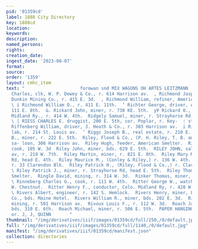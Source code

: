 ```yaml
---
pid: '01359cd'
label: 1888 City Directory
key: 1888cd
location: 
keywords: 
description: 
named_persons: 
rights: 
creation_date: 
ingest_date: '2023-08-07'
format: 
source: 
order: '1359'
layout: cmhc_item
text: "                     forowan snd MIX WAGONS OH ARTES LEITZMANN  ® Richmond
  Charles, clk, W. P. Dewey & Co., r. 614 Harrison av.  , Richmond Jasper J., engineer,
  Dunkin Mining Co., r. 415 E. 3d.  , Richmond William, refiner, American Smelter.
  \ i Richmond William O., r. 411 E. 11th.  ’ Richter George, driver, A. Burens, r.
  111 E. 8th.  &. Rickard John, miner, r. 730 KE. 5th.  y¥ Rickard O., brakeman, Colo.
  Midland Ry., r. 414 W. 4th.  Ridgely Samuel, miner, r. Strayhorse Rd, head E. 6th.
  \ | RIESS CHARLES E. druggist, 200 E. 5th, cor. Poplar, r. Key-  : stone Blk.  :
  Riffenberg William, driver, J. Heath & Co., r. 303 Harrison av.  i Riggs Charles,
  lab, r. 214 St. Louis av.  ’ Riggs Joseph B., real estate, r. 210 E. 4th.  . Riley
  B., miner, r. 222 E. 5th.  Riley, Flood & Co., (P. H. Riley, T. B. and James Flood,)
  sa- loon, 306 Harrison av.  Riley Hugh, feeder, American Smelter.  Riley James,
  cook, 105 W. 3d  Riley John, miner, bds. 629 E. 5th.  RILEY JOHN, saloon, 300 Harrison
  av, r. 219 W. 7th.  Riley Martin, miner, r. 821 E. 8th.  Riley Mary Miss, r. Strayhorse
  Rd, head E. 4th.  Riley Maurice M., (Conley & Riley,) r. 136 W. 4th.  Riley Michael,
  r. 33 Clarendon Blk.  Riley Patrick H., (Riley, Flood & Co.,) r. Clarendon BIk.
  \ Riley Patrick J., miner, r. Strayhorse Rd, head E. 5th.  Riley Thomas, lab, American
  Smelter.  Ringle David, mining, r. 314 W. 3d.  Rinker Thomas, miner, r. 400 E. 6th.
  \ Rinneberg Charles G., cook, r. 111 W. 4th.  Ritter George W., watchman, r. 428
  W. Chestnut.  Ritter Henry F., conductor, Colo. Midland Ry, r. 428 W. Chestnut.
  \ Rivers Albert, engineer, r. 142 S. Hemlock.  Rivers Henry, miner, Lee Basin Mining
  Co., bds. Maine Hotel.  Rivers William R., miner, bds. 202 E. 3d.  Rivers W. J.,
  mining, r. 501 Harrison av.  Rivoux Louis F., r. 112 W. 3d.  Roach James, miner,
  bds. 310 E. 6th.  Roach Michael, miner, r. 506 E. 5th.  PAPER HANGING, sasr erere
  or. J, J, QUINN       "
thumbnail: "/img/derivatives/iiif/images/01359cd/full/250,/0/default.jpg"
full: "/img/derivatives/iiif/images/01359cd/full/1140,/0/default.jpg"
manifest: "/img/derivatives/iiif/01359cd/manifest.json"
collection: directories
---
```

